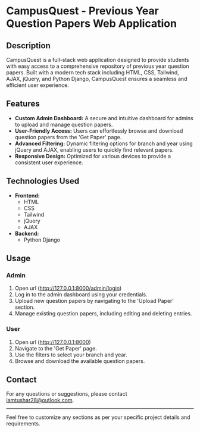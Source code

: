 
# CampusQuest - Previous Year Question Papers Web Application

## Description

CampusQuest is a full-stack web application designed to provide students with easy access to a comprehensive repository of previous year question papers. Built with a modern tech stack including HTML, CSS, Tailwind, AJAX, jQuery, and Python Django, CampusQuest ensures a seamless and efficient user experience.

## Features

- **Custom Admin Dashboard:** A secure and intuitive dashboard for admins to upload and manage question papers.
- **User-Friendly Access:** Users can effortlessly browse and download question papers from the 'Get Paper' page.
- **Advanced Filtering:** Dynamic filtering options for branch and year using jQuery and AJAX, enabling users to quickly find relevant papers.
- **Responsive Design:** Optimized for various devices to provide a consistent user experience.

## Technologies Used

- **Frontend:**
  - HTML
  - CSS
  - Tailwind
  - jQuery
  - AJAX
- **Backend:**
  - Python Django


## Usage

### Admin

1. Open url (http://127.0.0.1:8000/admin/login)
2. Log in to the admin dashboard using your credentials.
3. Upload new question papers by navigating to the 'Upload Paper' section.
4. Manage existing question papers, including editing and deleting entries.

### User

1. Open url (http://127.0.0.1:8000)
1. Navigate to the 'Get Paper' page.
2. Use the filters to select your branch and year.
3. Browse and download the available question papers.


## Contact

For any questions or suggestions, please contact iamtushar28@outlook.com.

---

Feel free to customize any sections as per your specific project details and requirements.
